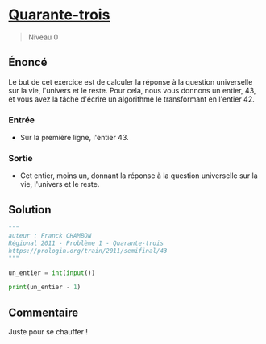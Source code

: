 # [Quarante-trois](https://prologin.org/train/2011/semifinal/43)

> Niveau 0

## Énoncé

Le but de cet exercice est de calculer la réponse à la question universelle sur la vie, l'univers et le reste. Pour cela, nous vous donnons un entier, 43, et vous avez la tâche d'écrire un algorithme le transformant en l'entier 42.

### Entrée

* Sur la première ligne, l'entier 43.

### Sortie

* Cet entier, moins un, donnant la réponse à la question universelle sur la vie, l'univers et le reste.

## Solution

```python
"""
auteur : Franck CHAMBON
Régional 2011 - Problème 1 - Quarante-trois
https://prologin.org/train/2011/semifinal/43
"""

un_entier = int(input())

print(un_entier - 1)
```

## Commentaire

Juste pour se chauffer !
